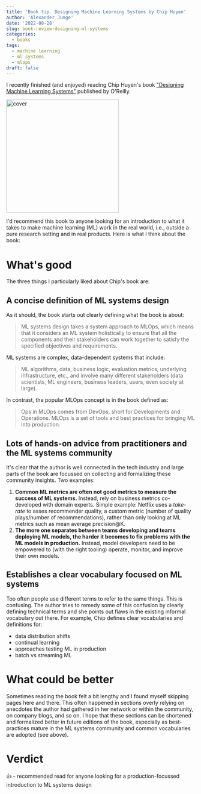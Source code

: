 ```yaml
---
title: 'Book tip. Designing Machine Learning Systems by Chip Huyen'
author: 'Alexander Junge'
date: '2022-08-28'
slug: book-review-designing-ml-systems
categories:
  - books
tags:
  - machine learning
  - ml systems
  - mlops
draft: false
---
```


I recently finished (and enjoyed) reading Chip Huyen's book ["Designing Machine Learning Systems"](https://github.com/chiphuyen/dmls-book)
published by O'Reilly.

<img src="/posts/2022-08-28/book-designing-ml-systems.png" alt="cover" width="300"/>

I'd recommend this book to anyone looking for an introduction to what it takes to make machine
learning (ML) work in the real world, i.e., outside a pure research setting and in real products.
Here is what I think about the book:

# What's good

The three things I particularly liked about Chip's book are:

## A concise definition of ML systems design

As it should, the book starts out clearly defining what the book is about:

> ML systems design takes a system approach to MLOps, which means that it considers an ML system holistically to ensure that all the components and their stakeholders can work together to satisfy the specified objectives and requirements.

ML systems are complex, data-dependent systems that include: 

> ML algorithms, data, business logic, evaluation metrics, underlying infrastructure, etc., and involve many different stakeholders (data scientists, ML engineers, business leaders, users, even society at large).

In contrast, the popular MLOps concept is in the book defined as:

> Ops in MLOps comes from DevOps, short for Developments and Operations. MLOps is a set of tools and best practices for bringing ML into production.

## Lots of hands-on advice from practitioners and the ML systems community

It's clear that the author is well connected in the tech industry and large parts of the book
are focussed on collecting and formalizing these community insights. Two examples:

1. **Common ML metrics are often not good metrics to measure the success of ML systems.** Instead, rely on business metrics co-developed with domain experts. Simple example: Netflix uses a *take-rate* to asses recommender quality, a custom metric (number of quality plays/number of recommendations), rather than only looking at ML metrics such as mean average precision@K.
2. **The more one separates between teams developing and teams deploying ML models, the harder it becomes to fix problems with the ML models in production.** Instead, model developers need to be empowered to (with the right tooling) operate, monitor, and improve their own models.

## Establishes a clear vocabulary focused on ML systems

Too often people use different terms to refer to the same things. This is confusing.
The author tries to remedy some of this confusion by clearly defining technical terms and
she points out flaws in the existing informal vocabulary out there.
For example, Chip defines clear vocabularies and definitions for:

- data distribution shifts
- continual learning
- approaches testing ML in production
- batch vs streaming ML

# What could be better

Sometimes reading the book felt a bit lengthy and I found myself skipping pages here and there.
This often happened in sections overly relying on anecdotes the author had gathered in her network or
within the community, on company blogs, and so on.
I hope that these sections can be shortened and formalized better in future editions of the book,
especially as best-practices mature in the ML systems community and common vocabularies are adopted (see above).

# Verdict

👍 - recommended read for anyone looking for a production-focussed introduction to ML systems design